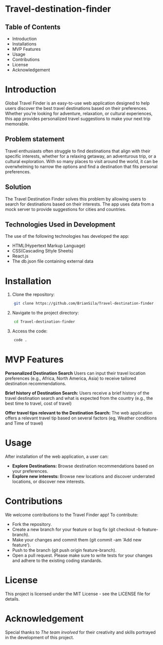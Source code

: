 # Travel-destination-finder

## Table of Contents

* Introduction
* Installations
* MVP Features
* Usage 
* Contributions
* License
* Acknowledgement

# Introduction

Global Travel Finder is an easy-to-use web application designed to help users discover the best travel destinations based on their preferences. Whether you’re looking for adventure, relaxation, or cultural experiences, this app provides personalized travel suggestions to make your next trip memorable.

## Problem statement

Travel enthusiasts often struggle to find destinations that align with their specific interests, whether for a relaxing getaway, an adventurous trip, or a cultural exploration. With so many places to visit around the world, it can be
overwhelming to narrow the options and find a destination that fits personal preferences.

## Solution

The Travel Destination Finder solves this problem by allowing users to search
for destinations based on their interests. The app uses data from a mock server
to provide suggestions for cities and countries.

## Technologies Used in Development

The use of the following technologies has developed the app:
* HTML(Hypertext Markup Language)
* CSS(Cascading Sttyle Sheets)
* React.js
* The db.json file containing external data 

# Installation

1. Clone the repository:
```bash 
    git clone https://github.com/BrianSila/Travel-destination-finder
```

2. Navigate to the project directory:
```bash
    cd Travel-destination-finder
```

3. Access the code:
```bash
    code .
```
# MVP Features

**Personalized Destination Search** Users can input their travel location
preferences (e.g., Africa, North America, Asia) to receive tailored destination
recommendations.

**Brief history of Destination Search:** Users receive a brief history of the travel destination search and what is expected from the country (e.g., the best time to travel, cost of travel)

**Offer travel tips relevant to the Destination Search:** The web application offers a relevant travel tip based on several factors (eg, Weather conditions and Time of travel)

# Usage

After installation of the web application, a user can:
 * **Explore Destinations:** Browse destination recommendations based on your preferences.
 * **Explore new interests:** Browse new locations and discover underrated locations, or discover new interests.


# Contributions

We welcome contributions to the Travel Finder app! To contribute:
 * Fork the repository.
 * Create a new branch for your feature or bug fix (git checkout -b feature-branch).
 * Make your changes and commit them (git commit -am 'Add new feature').
 * Push to the branch (git push origin feature-branch).
 * Open a pull request.
Please make sure to write tests for your changes and adhere to the existing coding standards.

# License

This project is licensed under the MIT License - see the LICENSE file for details.

# Acknowledgement

Special thanks to *The team involved* for their creativity and skills portrayed in the development of this project.

